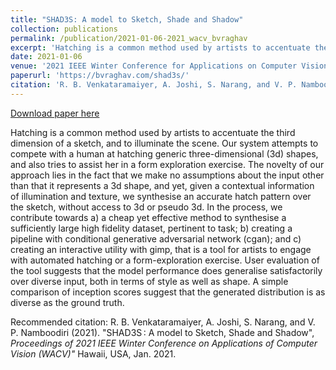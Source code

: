 ```yaml
---
title: "SHAD3S: A model to Sketch, Shade and Shadow"
collection: publications
permalink: /publication/2021-01-06-2021_wacv_bvraghav
excerpt: 'Hatching is a common method used by artists to accentuate the third dimension of a sketch, and to illuminate the scene. Our system attempts to compete with a human at hatching generic three-dimensional (3d) shapes, and also tries to assist her in a form exploration exercise. The novelty of our approach lies in the fact that we make no assumptions about the input other than that it represents a 3d shape, and yet, given a contextual information of illumination and texture, we synthesise an accurate hatch pattern over the sketch, without access to 3d or pseudo 3d. In the process, we contribute towards a) a cheap yet effective method to synthesise a sufficiently large high fidelity dataset, pertinent to task; b) creating a pipeline with conditional generative adversarial network (cgan); and c) creating an interactive utility with gimp, that is a tool for artists to engage with automated hatching or a form-exploration exercise. User evaluation of the tool suggests that the model performance does generalise satisfactorily over diverse input, both in terms of style as well as shape. A simple comparison of inception scores suggest that the generated distribution is as diverse as the ground truth.'
date: 2021-01-06
venue: '2021 IEEE Winter Conference for Applications on Computer Vision (WACV)'
paperurl: 'https://bvraghav.com/shad3s/'
citation: 'R. B. Venkataramaiyer, A. Joshi, S. Narang, and V. P. Namboodiri (2021). &quot;SHAD3S : A model to Sketch, Shade and Shadow&quot;, <i>Proceedings of 2021 IEEE Winter Conference on Applications of Computer Vision (WACV)&quot;</i> Hawaii, USA, Jan. 2021.'
---
```


<a href='https://bvraghav.com/shad3s/'>Download paper here</a>

Hatching is a common method used by artists to accentuate the third dimension of a sketch, and to illuminate the scene. Our system attempts to compete with a human at hatching generic three-dimensional (3d) shapes, and also tries to assist her in a form exploration exercise. The novelty of our approach lies in the fact that we make no assumptions about the input other than that it represents a 3d shape, and yet, given a contextual information of illumination and texture, we synthesise an accurate hatch pattern over the sketch, without access to 3d or pseudo 3d. In the process, we contribute towards a) a cheap yet effective method to synthesise a sufficiently large high fidelity dataset, pertinent to task; b) creating a pipeline with conditional generative adversarial network (cgan); and c) creating an interactive utility with gimp, that is a tool for artists to engage with automated hatching or a form-exploration exercise. User evaluation of the tool suggests that the model performance does generalise satisfactorily over diverse input, both in terms of style as well as shape. A simple comparison of inception scores suggest that the generated distribution is as diverse as the ground truth.

Recommended citation: R. B. Venkataramaiyer, A. Joshi, S. Narang, and V. P. Namboodiri (2021). "SHAD3S : A model to Sketch, Shade and Shadow", <i>Proceedings of 2021 IEEE Winter Conference on Applications of Computer Vision (WACV)"</i> Hawaii, USA, Jan. 2021.